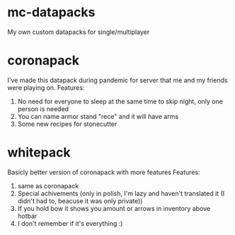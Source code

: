 # mc-datapacks

My own custom datapacks for single/multiplayer

# coronapack
I've made this datapack during pandemic for server that me and my friends were playing on.
Features:
  1. No need for everyone to sleep at the same time to skip night, only one person is needed
  2. You can name armor stand "rece" and it will have arms
  3. Some new recipes for stonecutter
  
 # whitepack
 Basicly better version of coronapack with more features
 Features:
  1. same as coronapack
  2. Special achivements (only in polish, I'm lazy and haven't translated it (I didn't had to, beacuse it was only private))
  3. If you hold bow it shows you amount or arrows in inventory above hotbar
  4. I don't remember if it's everything :)
